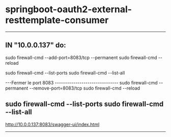 # springboot-oauth2-external-resttemplate-consumer
-----------------------------------------------------
IN "10.0.0.137" do:
-----------------------------------------------------
sudo firewall-cmd --add-port=8083/tcp --permanent
sudo firewall-cmd --reload

sudo firewall-cmd --list-ports
sudo firewall-cmd --list-all

---Fermer le port 8083 -------------------------------
sudo firewall-cmd --permanent --remove-port=8083/tcp
sudo firewall-cmd --reload

sudo firewall-cmd --list-ports
sudo firewall-cmd --list-all
-----------------------------------------------------
http://10.0.0.137:8083/swagger-ui/index.html

-----------------------------------------------------